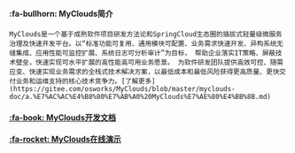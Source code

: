 #### :fa-bullhorn: MyClouds简介
    MyClouds是一个基于成熟软件项目研发方法论和SpringCloud生态圈的插拔式轻量级微服务治理及快速开发平台。以“标准功能可复用、通用模块可配置、业务需求快速开发、异构系统无缝集成、应用性能可监控扩展、系统日志可分析审计”为目标， 帮助企业落实IT策略、屏蔽技术壁垒，快速实现可水平扩展的高性能高可用业务愿景。 为软件研发团队提供高效可控、随需应变、快速实现业务需求的全栈式技术解决方案，以最低成本和最低风险获得更高质量、更快交付业务和运维支持的核心技术竞争力。[了解更多](https://gitee.com/osworks/MyClouds/blob/master/myclouds-doc/a.%E7%AC%AC%E4%B8%80%E7%AB%A0%20MyClouds%E7%AE%80%E4%BB%8B.md)

#### [:fa-book: MyClouds开发文档](https://gitee.com/osworks/MyClouds/tree/master/myclouds-doc)

#### [:fa-rocket: MyClouds在线演示](http://118.126.108.44:8080)